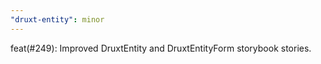 ```yaml
---
"druxt-entity": minor
---
```


feat(#249): Improved DruxtEntity and DruxtEntityForm storybook stories.
